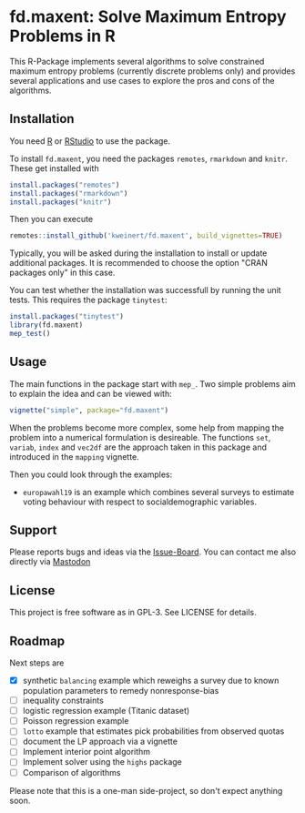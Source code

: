 # fd.maxent: Solve Maximum Entropy Problems in R

This R-Package implements several algorithms to solve constrained maximum entropy problems (currently discrete problems only) and provides several applications and use cases to 
explore the pros and cons of the algorithms.

## Installation

You need [R](https://cran.r-project.org/) or [RStudio](https://posit.co/download/rstudio-desktop/) to use the package. 

To install `fd.maxent`, you need the packages `remotes`, `rmarkdown` and `knitr`. These get installed with 

```r
install.packages("remotes")
install.packages("rmarkdown")
install.packages("knitr")
```

Then you can execute

```r
remotes::install_github('kweinert/fd.maxent', build_vignettes=TRUE)
```

Typically, you will be asked during the installation to install or update additional packages. It is recommended to choose the option "CRAN packages only" in this case.

You can test whether the installation was successfull by running the unit tests. This requires the package `tinytest`:

```r
install.packages("tinytest")
library(fd.maxent)
mep_test()
```

## Usage

The main functions in the package start with `mep_`. Two simple problems aim to explain the idea and can be viewed with:

```r
vignette("simple", package="fd.maxent")
```

When the problems become more complex, some help from mapping the problem into a numerical formulation is desireable. The functions `set`, `variab`, `index` and `vec2df` are the approach taken in this package and introduced in the `mapping` vignette.

Then you could look through the examples:

* `europawahl19` is an example which combines several surveys to estimate voting behaviour with respect to socialdemographic variables.

## Support

Please reports bugs and ideas via the [Issue-Board](https://github.com/kweinert/fd.maxent/issues). You can contact me also directly via [Mastodon](https://berlin.social/@karstengweinert#)

## License

This project is free software as in GPL-3. See LICENSE for details.

## Roadmap

Next steps are 

- [x] synthetic `balancing` example which reweighs a survey due to known population parameters to remedy nonresponse-bias
- [ ] inequality constraints
- [ ] logistic regression example (Titanic dataset)
- [ ] Poisson regression example 
- [ ] `lotto` example that estimates pick probabilities from observed quotas
- [ ] document the LP approach via a vignette
- [ ] Implement interior point algorithm
- [ ] Implement solver using the `highs` package
- [ ] Comparison of algorithms

Please note that this is a one-man side-project, so don't expect anything soon.
